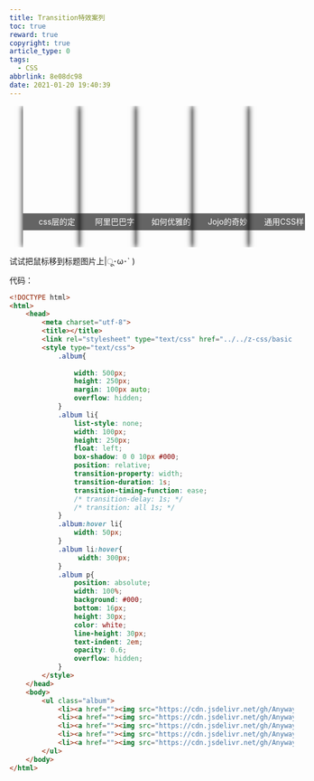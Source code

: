 ```yaml
---
title: Transition特效案列
toc: true
reward: true
copyright: true
article_type: 0
tags:
  - CSS
abbrlink: 8e08dc98
date: 2021-01-20 19:40:39
---
```


<style type="text/css">
#album_2021{
    position:relative;
    width: 500px;
    height: 250px;
    /* margin: 100px auto; */
    overflow: hidden;
}
#album_2021 .nanav_2021{
    list-style: none;
    width: 100px;
    height: 250px;
    float: left;
    box-shadow: 0 0 10px #000;
    position: relative;
    transition-property: width;
    transition-duration: 1s;
    transition-timing-function: ease;
    /* transition-delay: 1s; */
    /* transition: all 1s; */
}
#album_2021:hover .nanav_2021{
    width: 50px;
}
#album_2021 .nanav_2021:hover{
        width: 300px;
}
#album_2021 p{
    position: absolute;
    width: 100%;
    background: #000;
    bottom: 16px;
    height: 30px;
    color: white;
    line-height: 30px;
    text-indent: 2em;
    opacity: 0.6;
    overflow: hidden;
}
#album_2021 .nanav_2021 img{
    max-width:inherit;
}
</style>

<ul id="album_2021" class="base_article_header_pic">
    <nav class="nanav_2021"><img src="https://cdn.jsdelivr.net/gh/Anyway521/blogpic2@main/image/QQ截图20210127165125.jpg" alt=""><p>css层的定位position、absolute、relative层叠加的五条叠加法则</p></nav>
    <nav class="nanav_2021"><img src="https://cdn.jsdelivr.net/gh/Anyway521/blogpic2@main/image/QQ截图20210126213101.jpg" alt=""><p>阿里巴巴字体库引用方式</p></nav>
    <nav class="nanav_2021"><img src="https://cdn.jsdelivr.net/gh/Anyway521/blogpic2@main/image/QQ截图20210126155629.jpg" alt=""><p>如何优雅的加这条杠?</p></nav>
    <nav class="nanav_2021"><img src="https://cdn.jsdelivr.net/gh/Anyway521/blogpic2@main/image/QQ截图20210123232720.jpg" alt=""><p>Jojo的奇妙网站</p></nav>
    <nav class="nanav_2021"><img src="https://cdn.jsdelivr.net/gh/Anyway521/blogpic2@main/image/src=htt16db1_1440w.jpg_source=172ae18b&refer=http___pic1.zhimg.jpg" alt=""><p>通用CSS样式</p></nav>
</ul>

试试把鼠标移到标题图片上|ू･ω･` )
<!-- more -->
代码：
``` html
<!DOCTYPE html>
<html>
	<head>
		<meta charset="utf-8">
		<title></title>
		<link rel="stylesheet" type="text/css" href="../../z-css/basic.css"/>
		<style type="text/css">
			.album{
				
				width: 500px;
				height: 250px;
				margin: 100px auto;
				overflow: hidden;
			}
			.album li{
				list-style: none;
				width: 100px;
				height: 250px;
				float: left;
				box-shadow: 0 0 10px #000;
				position: relative;
				transition-property: width;
				transition-duration: 1s;
				transition-timing-function: ease;
				/* transition-delay: 1s; */
				/* transition: all 1s; */
			}
			.album:hover li{
				width: 50px;
			}
			.album li:hover{
				 width: 300px;
			}
			.album p{
				position: absolute;
				width: 100%;
				background: #000;
				bottom: 16px;
				height: 30px;
				color: white;
				line-height: 30px;
				text-indent: 2em;
				opacity: 0.6;
				overflow: hidden;
			}
		</style>
	</head>
	<body>
		<ul class="album">
			<li><a href=""><img src="https://cdn.jsdelivr.net/gh/Anyway521/blogpic2@main/image/QQ截图20210127165125.jpg" alt=""><p>css层的定位position、absolute、relative层叠加的五条叠加法则</p></a></li>
			<li><a href=""><img src="https://cdn.jsdelivr.net/gh/Anyway521/blogpic2@main/image/QQ截图20210126213101.jpg" alt=""><p>阿里巴巴字体库引用方式</p></a></li>
			<li><a href=""><img src="https://cdn.jsdelivr.net/gh/Anyway521/blogpic2@main/image/QQ截图20210126155629.jpg" alt=""><p>如何优雅的加这条杠?</p></a></li>
			<li><a href=""><img src="https://cdn.jsdelivr.net/gh/Anyway521/blogpic2@main/image/QQ截图20210123232720.jpg" alt=""><p>Jojo的奇妙网站</p></a></li>
			<li><a href=""><img src="https://cdn.jsdelivr.net/gh/Anyway521/blogpic2@main/image/src=htt16db1_1440w.jpg_source=172ae18b&refer=http___pic1.zhimg.jpg" alt=""><p>通用CSS样式</p></a></li>
		</ul>
	</body>
</html>

```